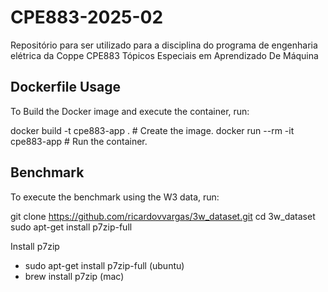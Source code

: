 # CPE883-2025-02
Repositório para ser utilizado para a disciplina do programa de engenharia elétrica da Coppe CPE883 Tópicos Especiais em Aprendizado De Máquina

## Dockerfile Usage

To Build the Docker image and execute the container, run:

docker build -t cpe883-app .    # Create the image.
docker run --rm -it cpe883-app    # Run the container.

## Benchmark

To execute the benchmark using the W3 data, run:

git clone https://github.com/ricardovvargas/3w_dataset.git
cd 3w_dataset
sudo apt-get install p7zip-full

Install p7zip
- sudo apt-get install p7zip-full (ubuntu)
- brew install p7zip (mac)
